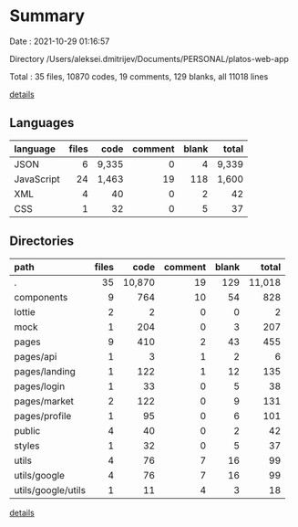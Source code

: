 # Summary

Date : 2021-10-29 01:16:57

Directory /Users/aleksei.dmitrijev/Documents/PERSONAL/platos-web-app

Total : 35 files,  10870 codes, 19 comments, 129 blanks, all 11018 lines

[details](details.md)

## Languages
| language | files | code | comment | blank | total |
| :--- | ---: | ---: | ---: | ---: | ---: |
| JSON | 6 | 9,335 | 0 | 4 | 9,339 |
| JavaScript | 24 | 1,463 | 19 | 118 | 1,600 |
| XML | 4 | 40 | 0 | 2 | 42 |
| CSS | 1 | 32 | 0 | 5 | 37 |

## Directories
| path | files | code | comment | blank | total |
| :--- | ---: | ---: | ---: | ---: | ---: |
| . | 35 | 10,870 | 19 | 129 | 11,018 |
| components | 9 | 764 | 10 | 54 | 828 |
| lottie | 2 | 2 | 0 | 0 | 2 |
| mock | 1 | 204 | 0 | 3 | 207 |
| pages | 9 | 410 | 2 | 43 | 455 |
| pages/api | 1 | 3 | 1 | 2 | 6 |
| pages/landing | 1 | 122 | 1 | 12 | 135 |
| pages/login | 1 | 33 | 0 | 5 | 38 |
| pages/market | 2 | 122 | 0 | 9 | 131 |
| pages/profile | 1 | 95 | 0 | 6 | 101 |
| public | 4 | 40 | 0 | 2 | 42 |
| styles | 1 | 32 | 0 | 5 | 37 |
| utils | 4 | 76 | 7 | 16 | 99 |
| utils/google | 4 | 76 | 7 | 16 | 99 |
| utils/google/utils | 1 | 11 | 4 | 3 | 18 |

[details](details.md)